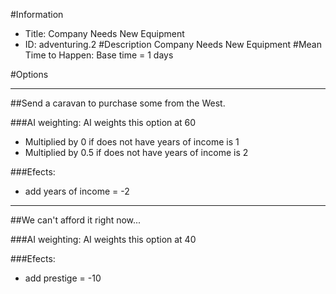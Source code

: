 #Information
 - Title: Company Needs New Equipment
 - ID: adventuring.2
#Description
Company Needs New Equipment
#Mean Time to Happen:
Base time = 1 days

#Options

___
##Send a caravan to purchase some from the West.

###AI weighting:
AI weights this option at 60
 - Multiplied by 0 if does not have years of income is 1
 - Multiplied by 0.5 if does not have years of income is 2


###Efects:<ul><li>add years of income = -2</li></ul>

___
##We can't afford it right now...

###AI weighting:
AI weights this option at 40


###Efects:<ul><li>add prestige = -10</li></ul>
